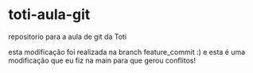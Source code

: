 # toti-aula-git
repositorio para a aula de git da Toti


esta modificação foi realizada na branch feature_commit :) e esta é uma modificação que eu fiz na main para que gerou conflitos! 
